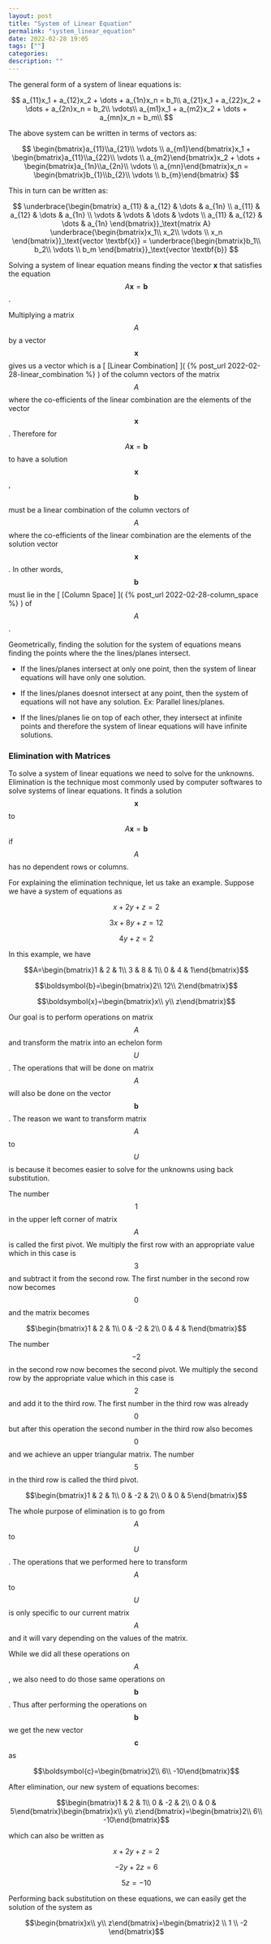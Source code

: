 ```yaml
---
layout: post
title: "System of Linear Equation"
permalink: "system_linear_equation"
date: 2022-02-28 19:05
tags: [""]
categories:
description: ""
---
```


The general form of a system of linear equations is:

$$ a_{11}x_1 + a_{12}x_2 + \dots + a_{1n}x_n = b_1\\ a_{21}x_1 + a_{22}x_2 +
\dots + a_{2n}x_n = b_2\\ \vdots\\ a_{m1}x_1 + a_{m2}x_2 + \dots + a_{mn}x_n =
b_m\\ $$

The above system can be written in terms of vectors as:

$$ \begin{bmatrix}a_{11}\\a_{21}\\ \vdots \\ a_{m1}\end{bmatrix}x_1 +
\begin{bmatrix}a_{11}\\a_{22}\\ \vdots \\ a_{m2}\end{bmatrix}x_2 + \dots +
\begin{bmatrix}a_{1n}\\a_{2n}\\ \vdots \\ a_{mn}\end{bmatrix}x_n =
\begin{bmatrix}b_{1}\\b_{2}\\ \vdots \\ b_{m}\end{bmatrix} $$

This in turn can be written as:

$$ \underbrace{\begin{bmatrix} a_{11} & a_{12} & \dots & a_{1n} \\ a_{11} &
a_{12} & \dots & a_{1n} \\ \vdots & \vdots & \dots & \vdots \\ a_{11} & a_{12} &
\dots & a_{1n} \end{bmatrix}}_\text{matrix A} \underbrace{\begin{bmatrix}x_1\\
x_2\\ \vdots \\ x_n \end{bmatrix}}_\text{vector \textbf{x}} =
\underbrace{\begin{bmatrix}b_1\\ b_2\\ \vdots \\ b_m \end{bmatrix}}_\text{vector
\textbf{b}} $$

Solving a system of linear equation means finding the vector **x** that
satisfies the equation $$A\textbf{x}=\textbf{b}$$. 

Multiplying a matrix $$A$$ by a vector $$\boldsymbol{x}$$ gives us a vector
which is a [ [Linear Combination] ]( {% post_url 2022-02-28-linear_combination
%} ) of the column vectors of the matrix $$A$$ where the co-efficients of the
linear combination are the elements of the vector $$\boldsymbol{x}$$. Therefore
for $$A\boldsymbol{x}=\boldsymbol{b}$$ to have a solution $$\boldsymbol{x}$$,
$$\boldsymbol{b}$$ must be a linear combination of the column vectors of $$A$$
where the co-efficients of the linear combination are the elements of the
solution vector $$\boldsymbol{x}$$. In other words, $$\boldsymbol{b}$$ must lie
in the [ [Column Space] ]( {% post_url 2022-02-28-column_space %} ) of $$A$$.

Geometrically, finding the solution for the system of equations means finding
the points where the the lines/planes intersect.

- If the lines/planes intersect at only one point, then the system of linear
  equations will have only one solution.

- If the lines/planes doesnot intersect at any point, then the system of
  equations will not have any solution. Ex: Parallel lines/planes.

- If the lines/planes lie on top of each other, they intersect at infinite
  points and therefore the system of linear equations will have infinite
  solutions.

### Elimination with Matrices

To solve a system of linear equations we need to solve for the unknowns. Elimination is the technique most commonly used by computer softwares to solve systems of linear equations. It finds a solution $$\boldsymbol{x}$$ to $$A\boldsymbol{x}=\boldsymbol{b}$$ if $$A$$ has no dependent rows or columns.

For explaining the elimination technique, let us take an example. Suppose we have a system of equations as

$$x+2y+z=2$$

$$3x+8y+z=12$$

$$4y+z=2$$

In this example, we have

$$A=\begin{bmatrix}1 & 2 & 1\\ 3 & 8 & 1\\ 0 & 4 & 1\end{bmatrix}$$

$$\boldsymbol{b}=\begin{bmatrix}2\\ 12\\ 2\end{bmatrix}$$

$$\boldsymbol{x}=\begin{bmatrix}x\\ y\\ z\end{bmatrix}$$

Our goal is to perform operations on matrix $$A$$ and transform the matrix into an echelon form $$U$$. The operations that will be done on matrix $$A$$ will also be done on the vector $$\boldsymbol{b}$$. The reason we want to transform matrix $$A$$ to $$U$$ is because it becomes easier to solve for the unknowns using back substitution.

The number $$1$$ in the upper left corner of matrix $$A$$ is called the first pivot. We multiply the first row with an appropriate value which in this case is $$3$$ and subtract it from the second row. The first number in the second row now becomes $$0$$ and the matrix becomes

$$\begin{bmatrix}1 & 2 & 1\\ 0 & -2 & 2\\ 0 & 4 & 1\end{bmatrix}$$

The number $$-2$$ in the second row now becomes the second pivot. We multiply the second row by the appropriate value which in this case is $$2$$ and add it to the third row. The first number in the third row was already $$0$$ but after this operation the second number in the third row also becomes $$0$$ and we achieve an upper triangular matrix. The number $$5$$ in the third row is called the third pivot.

$$\begin{bmatrix}1 & 2 & 1\\ 0 & -2 & 2\\ 0 & 0 & 5\end{bmatrix}$$

The whole purpose of elimination is to go from $$A$$ to $$U$$. The operations that we performed here to transform $$A$$ to $$U$$ is only specific to our current matrix $$A$$ and it will vary depending on the values of the matrix.

While we did all these operations on $$A$$, we also need to do those same operations on $$\boldsymbol{b}$$. Thus after performing the operations on $$\boldsymbol{b}$$ we get the new vector $$\boldsymbol{c}$$ as

$$\boldsymbol{c}=\begin{bmatrix}2\\ 6\\ -10\end{bmatrix}$$

After elimination, our new system of equations becomes:

$$\begin{bmatrix}1 & 2 & 1\\ 0 & -2 & 2\\ 0 & 0 & 5\end{bmatrix}\begin{bmatrix}x\\ y\\ z\end{bmatrix}=\begin{bmatrix}2\\ 6\\ -10\end{bmatrix}$$

which can also be written as

$$x+2y+z=2$$

$$-2y+2z=6$$

$$5z=-10$$

Performing back substitution on these equations, we can easily get the solution of the system as

$$\begin{bmatrix}x\\ y\\ z\end{bmatrix}=\begin{bmatrix}2 \\ 1 \\ -2 \end{bmatrix}$$
